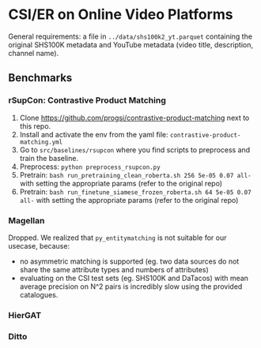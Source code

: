 # CSI/ER on Online Video Platforms

General requirements: a file in `../data/shs100k2_yt.parquet` containing the original SHS100K metadata and YouTube metadata (video title, description, channel name).

## Benchmarks

### rSupCon: Contrastive Product Matching

1. Clone https://github.com/progsi/contrastive-product-matching next to this repo.
2. Install and activate the env from the yaml file: `contrastive-product-matching.yml`
3. Go to `src/baselines/rsupcon` where you find scripts to preprocess and train the baseline.
1. Preprocess: `python preprocess_rsupcon.py`
3. Pretrain: `bash run_pretraining_clean_roberta.sh 256 5e-05 0.07 all-` with setting the appropriate params (refer to the original repo)
4.  Pretrain: `bash run_finetune_siamese_frozen_roberta.sh 64 5e-05 0.07 all-` with setting the appropriate params (refer to the original repo)

### Magellan

Dropped. We realized that `py_entitymatching` is not suitable for our usecase, because:
- no asymmetric matching is supported (eg. two data sources do not share the same attribute types and numbers of attributes)
- evaluating on the CSI test sets (eg. SHS100K and DaTacos) with mean average precision on N^2 pairs is incredibly slow using the provided catalogues. 

### HierGAT

### Ditto
